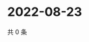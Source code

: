 # 2022-08-23

共 0 条

<!-- BEGIN WEIBO -->
<!-- 最后更新时间 Tue Aug 23 2022 22:15:15 GMT+0800 (China Standard Time) -->

<!-- END WEIBO -->
